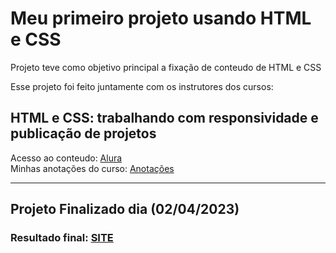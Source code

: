 # Meu primeiro projeto usando HTML e CSS
 Projeto teve como objetivo principal a fixação de conteudo de HTML e CSS
 
 Esse projeto foi feito juntamente com os instrutores dos cursos:

 ## **HTML e CSS: trabalhando com responsividade e publicação de projetos**
 Acesso ao conteudo: [Alura](https://cursos.alura.com.br/course/html-css-responsividade-publicacao-projetos) <br>
 Minhas anotações do curso: [Anotações](https://github.com/BrunoHeA/Estudos/blob/main/Alura/HTML%20e%20CSS%20trabalhando%20com%20responsividade%20e%20publica%C3%A7%C3%A3o%20de%20projetos/anotacoes.md)


---
 ## Projeto Finalizado dia **(02/04/2023)**

 ### Resultado final: [SITE](https://projeto-html-e-css-01.vercel.app/)